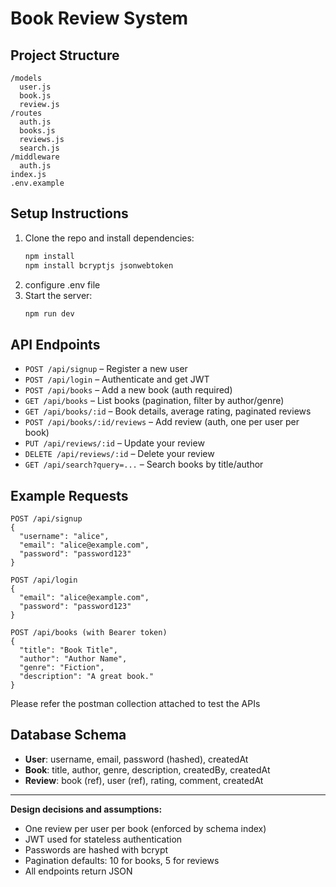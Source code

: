 # Book Review System

## Project Structure
```
/models
  user.js
  book.js
  review.js
/routes
  auth.js
  books.js
  reviews.js
  search.js
/middleware
  auth.js
index.js
.env.example
```

## Setup Instructions
1. Clone the repo and install dependencies:
   ```bash
   npm install
   npm install bcryptjs jsonwebtoken
   ```
2. configure .env file   
3. Start the server:
   ```bash
   npm run dev
   ```

## API Endpoints
- `POST /api/signup` – Register a new user
- `POST /api/login` – Authenticate and get JWT
- `POST /api/books` – Add a new book (auth required)
- `GET /api/books` – List books (pagination, filter by author/genre)
- `GET /api/books/:id` – Book details, average rating, paginated reviews
- `POST /api/books/:id/reviews` – Add review (auth, one per user per book)
- `PUT /api/reviews/:id` – Update your review
- `DELETE /api/reviews/:id` – Delete your review
- `GET /api/search?query=...` – Search books by title/author

## Example Requests
```
POST /api/signup
{
  "username": "alice",
  "email": "alice@example.com",
  "password": "password123"
}

POST /api/login
{
  "email": "alice@example.com",
  "password": "password123"
}

POST /api/books (with Bearer token)
{
  "title": "Book Title",
  "author": "Author Name",
  "genre": "Fiction",
  "description": "A great book."
}
```
Please refer the postman collection attached to test the APIs

## Database Schema
- **User**: username, email, password (hashed), createdAt
- **Book**: title, author, genre, description, createdBy, createdAt
- **Review**: book (ref), user (ref), rating, comment, createdAt

---

**Design decisions and assumptions:**
- One review per user per book (enforced by schema index)
- JWT used for stateless authentication
- Passwords are hashed with bcrypt
- Pagination defaults: 10 for books, 5 for reviews
- All endpoints return JSON
